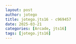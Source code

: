 ```yaml
---
layout: post
author: jotego
title: jotego.jts16 - c969457
date: 2025-03-21
categories: [Arcade, jts16]
tags: [jotego.jts16]
---
```


